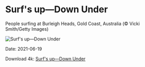 # Surf's up—Down Under

People surfing at Burleigh Heads, Gold Coast, Australia (© Vicki Smith/Getty Images)

![Surf's up—Down Under](https://bing.com/th?id=OHR.BurleighHeads_EN-US4425800469_UHD.jpg&rf=LaDigue_UHD.jpg&pid=hp&w=1024&h=576)

Date: 2021-06-19

Download 4k: [Surf's up—Down Under](https://bing.com/th?id=OHR.BurleighHeads_EN-US4425800469_UHD.jpg&rf=LaDigue_UHD.jpg&pid=hp&w=3840&h=2160)

